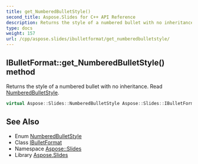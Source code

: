 ```yaml
---
title: get_NumberedBulletStyle()
second_title: Aspose.Slides for C++ API Reference
description: Returns the style of a numbered bullet with no inheritance. Read NumberedBulletStyle.
type: docs
weight: 157
url: /cpp/aspose.slides/ibulletformat/get_numberedbulletstyle/
---
```

## IBulletFormat::get_NumberedBulletStyle() method


Returns the style of a numbered bullet with no inheritance. Read [NumberedBulletStyle](../../numberedbulletstyle/).

```cpp
virtual Aspose::Slides::NumberedBulletStyle Aspose::Slides::IBulletFormat::get_NumberedBulletStyle()=0
```

## See Also

* Enum [NumberedBulletStyle](../numberedbulletstyle/)
* Class [IBulletFormat](./)
* Namespace [Aspose::Slides](../)
* Library [Aspose.Slides](../../)